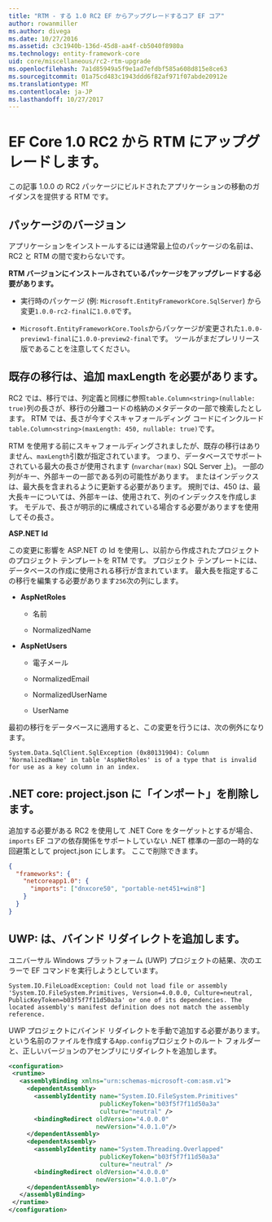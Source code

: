 ```yaml
---
title: "RTM - する 1.0 RC2 EF からアップグレードするコア EF コア"
author: rowanmiller
ms.author: divega
ms.date: 10/27/2016
ms.assetid: c3c1940b-136d-45d8-aa4f-cb5040f8980a
ms.technology: entity-framework-core
uid: core/miscellaneous/rc2-rtm-upgrade
ms.openlocfilehash: 7a1d85949a5f9e1ad7efdbf585a608d815e8ce63
ms.sourcegitcommit: 01a75cd483c1943ddd6f82af971f07abde20912e
ms.translationtype: MT
ms.contentlocale: ja-JP
ms.lasthandoff: 10/27/2017
---
```

# <a name="upgrading-from-ef-core-10-rc2-to-rtm"></a>EF Core 1.0 RC2 から RTM にアップグレードします。

この記事 1.0.0 の RC2 パッケージにビルドされたアプリケーションの移動のガイダンスを提供する RTM です。

## <a name="package-versions"></a>パッケージのバージョン

アプリケーションをインストールするには通常最上位のパッケージの名前は、RC2 と RTM の間で変わらないです。

**RTM バージョンにインストールされているパッケージをアップグレードする必要があります。**

* 実行時のパッケージ (例: `Microsoft.EntityFrameworkCore.SqlServer`) から変更`1.0.0-rc2-final`に`1.0.0`です。

* `Microsoft.EntityFrameworkCore.Tools`からパッケージが変更された`1.0.0-preview1-final`に`1.0.0-preview2-final`です。 ツールがまだプレリリース版であることを注意してください。

## <a name="existing-migrations-may-need-maxlength-added"></a>既存の移行は、追加 maxLength を必要があります。

RC2 では、移行では、列定義と同様に参照`table.Column<string>(nullable: true)`列の長さが、移行の分離コードの格納のメタデータの一部で検索したとします。 RTM では、長さが今すぐスキャフォールディング コードにインクルード`table.Column<string>(maxLength: 450, nullable: true)`です。

RTM を使用する前にスキャフォールディングされましたが、既存の移行はありません、`maxLength`引数が指定されています。 つまり、データベースでサポートされている最大の長さが使用されます (`nvarchar(max)` SQL Server 上)。 一部の列がキー、外部キーの一部である列の可能性があります。 またはインデックスは、最大長を含まれるように更新する必要があります。 規則では、450 は、最大長キーについては、外部キーは、使用されて、列のインデックスを作成します。 モデルで、長さが明示的に構成されている場合する必要がありますを使用してその長さ。

**ASP.NET Id**

この変更に影響を ASP.NET の Id を使用し、以前から作成されたプロジェクトのプロジェクト テンプレートを RTM です。 プロジェクト テンプレートには、データベースの作成に使用される移行が含まれています。 最大長を指定するこの移行を編集する必要があります`256`次の列にします。

*  **AspNetRoles**

    * 名前

    * NormalizedName

*  **AspNetUsers**

   * 電子メール

   * NormalizedEmail

   * NormalizedUserName

   * UserName

最初の移行をデータベースに適用すると、この変更を行うには、次の例外になります。

    System.Data.SqlClient.SqlException (0x80131904): Column 'NormalizedName' in table 'AspNetRoles' is of a type that is invalid for use as a key column in an index.

## <a name="net-core-remove-imports-in-projectjson"></a>.NET core: project.json に「インポート」を削除します。

追加する必要がある RC2 を使用して .NET Core をターゲットとするが場合、 `imports` EF コアの依存関係をサポートしていない .NET 標準の一部の一時的な回避策として project.json にします。 ここで削除できます。

``` json
{
  "frameworks": {
    "netcoreapp1.0": {
      "imports": ["dnxcore50", "portable-net451+win8"]
    }
  }
}
```

## <a name="uwp-add-binding-redirects"></a>UWP: は、バインド リダイレクトを追加します。

ユニバーサル Windows プラットフォーム (UWP) プロジェクトの結果、次のエラーで EF コマンドを実行しようとしています。

    System.IO.FileLoadException: Could not load file or assembly 'System.IO.FileSystem.Primitives, Version=4.0.0.0, Culture=neutral, PublicKeyToken=b03f5f7f11d50a3a' or one of its dependencies. The located assembly's manifest definition does not match the assembly reference.

UWP プロジェクトにバインド リダイレクトを手動で追加する必要があります。 という名前のファイルを作成する`App.config`プロジェクトのルート フォルダーと、正しいバージョンのアセンブリにリダイレクトを追加します。

``` xml
<configuration>
 <runtime>
   <assemblyBinding xmlns="urn:schemas-microsoft-com:asm.v1">
     <dependentAssembly>
       <assemblyIdentity name="System.IO.FileSystem.Primitives"
                         publicKeyToken="b03f5f7f11d50a3a"
                         culture="neutral" />
       <bindingRedirect oldVersion="4.0.0.0"
                        newVersion="4.0.1.0"/>
     </dependentAssembly>
     <dependentAssembly>
       <assemblyIdentity name="System.Threading.Overlapped"
                         publicKeyToken="b03f5f7f11d50a3a"
                         culture="neutral" />
       <bindingRedirect oldVersion="4.0.0.0"
                        newVersion="4.0.1.0"/>
     </dependentAssembly>
   </assemblyBinding>
 </runtime>
</configuration>
```
